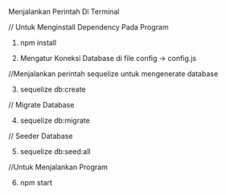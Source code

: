 Menjalankan Perintah Di Terminal

// Untuk Menginstall Dependency Pada Program

1. npm install

2. Mengatur Koneksi Database di file config -> config.js

//Menjalankan perintah sequelize untuk mengenerate database 

3. sequelize db:create

// Migrate Database 

4. sequelize db:migrate

// Seeder Database 

5. sequelize db:seed:all

//Untuk Menjalankan Program 

6. npm start
